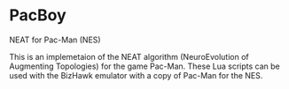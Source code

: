 # PacBoy
NEAT for Pac-Man (NES)

This is an implemetaion of the NEAT algorithm (NeuroEvolution of Augmenting Topologies) for the game Pac-Man.
These Lua scripts can be used with the BizHawk emulator with a copy of Pac-Man for the NES.
